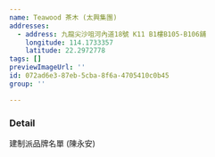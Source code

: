 ```yaml
---
name: Teawood 茶木 (太興集團)
addresses:
  - address: 九龍尖沙咀河內道18號 K11 B1樓B105-B106舖
    longitude: 114.1733357
    latitude: 22.2972778
tags: []
previewImageUrl: ''
id: 072ad6e3-87eb-5cba-8f6a-4705410c0b45
group: ''

---
```

### Detail
建制派品牌名單 (陳永安)

